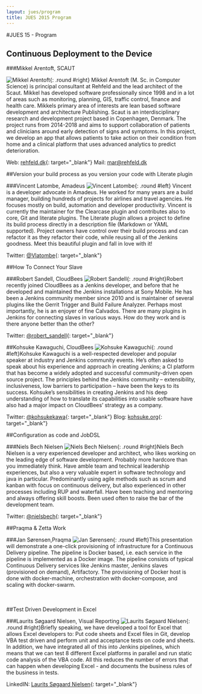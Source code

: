 ```yaml
---
layout: jues/program
title: JUES 2015 Program
---
```

#JUES 15 - Program


## Continuous Deployment to the Device

###Mikkel Arentoft, SCAUT

![Mikkel Arentoft](/jues15/images/speakers/marentoft.png){: .round #right} Mikkel Arentoft (M. Sc. in Computer Science) is principal consultant at Rehfeld and the lead architect of the Scaut. Mikkel has developed software professionally since 1998 and in a lot of areas such as monitoring, planning, GIS, traffic control, finance and health care. Mikkels primary area of interests are lean based software development and architecture  Publishing.
Scaut is an interdisciplinary research and development project based in Copenhagen, Denmark. The project runs from 2014-2018 and aims to support collaboration of patients and clinicians around early detection of signs and symptoms. In this project, we develop an app that allows patients to take action on their condition from home and a clinical platform that uses advanced analytics to predict deterioration.

Web: [rehfeld.dk](http://www.rehfeld.dk/){: target="\_blank"}
Mail: [mar@rehfeld.dk]()

##Version your build process as you version your code with Literate plugin

###Vincent Latombe, Amadeus
![Vincent Latombe](/jues15/images/speakers/vlatombe.png){: .round #left} Vincent is a developer advocate in Amadeus. He worked for many years are a build manager, building hundreds of projects for airlines and travel agencies. He focuses mostly on build, automation and developer productivity. Vincent is currently the maintainer for the Clearcase plugin and contributes also to core, Git and literate plugins.
The Literate plugin allows a project to define its build process directly in a description file (Markdown or YAML supported). Project owners have control over their build process and can refactor it as they refactor their code, while reusing all of the Jenkins goodness. Meet this beautiful plugin and fall in love with it!

Twitter: [@Vlatombe](https://twitter.com/vlatombe){: target="\_blank"}

##How To Connect Your Slave

###Robert Sandell, CloudBees
![Robert Sandell](/jues15/images/speakers/rsandell.jpg){: .round #right}Robert recently joined CloudBees as a Jenkins developer, and before that he developed and maintained the Jenkins installations at Sony Mobile. He has been a Jenkins community member since 2010 and is maintainer of several plugins like the Gerrit Trigger and Build Failure Analyzer. Perhaps most importantly, he is an enjoyer of fine Calvados.
There are many plugins in Jenkins for connecting slaves in various ways. How do they work and is there anyone better than the other?

Twitter: [@robert_sandell](https://twitter.com/robert_sandell){: target="\_blank"}

##Kohsuke Kawaguchi, CloudBees
![Kohsuke Kawaguchi](/jues15/images/speakers/kkawaguchi.jpg){: .round #left}Kohsuke Kawaguchi is a well-respected developer and popular speaker at industry and Jenkins community events. He’s often asked to speak about his experience and approach in creating Jenkins; a CI platform that has become a widely adopted and successful community-driven open source project. The principles behind the Jenkins community – extensibility, inclusiveness, low barriers to participation – have been the keys to its success. Kohsuke’s sensibilities in creating Jenkins and his deep understanding of how to translate its capabilities into usable software have also had a major impact on CloudBees’ strategy as a company.

Twitter: [@kohsukekawa](https://twitter.com/kohsukekawa){: target="\_blank"}
Blog: [kohsuke.org](http://kohsuke.org/){: target="\_blank"}

##Configuration as code and JobDSL

###Niels Bech Nielsen
![Niels Bech Nielsen](/jues15/images/speakers/nbnielsen.png){: .round #right}Niels Bech Nielsen is a very experienced developer and architect, who likes working on the leading edge of software development. Probably more hardcore than you immediately think. Have amble team and technical leadership experiences, but also a very valuable expert in software technology and java in particular. Predominantly using agile methods such as scrum and kanban with focus on continuous delivery, but also experienced in other processes including RUP and waterfall. Have been teaching and mentoring and always offering skill boosts. Been used often to raise the bar of the development team.

Twitter: [@nielsbech](https://twitter.com/nielsbech){: target="\_blank"}

##Praqma & Zetta Work

###Jan Sørensen,Praqma
![Jan Sørensen](/jues15/images/speakers/anonymous.jpg){: .round #left}This presentation will demonstrate a one-click provisioning of infrastructure for a Continuous Delivery pipeline. The pipeline is Docker based, i.e. each service in the pipeline is implemented as a Docker image. The pipeline consists of typical Continuous Delivery services like Jenkins master, Jenkins slaves (provisioned on demand), Artifactory. The provisioning of Docker host is done with docker-machine, orchestration with docker-compose, and scaling with docker-swarm.<br/><br/><br/>

##Test Driven Development in Excel

###Laurits Søgaard Nielsen, Visual Reporting
![Laurits Søgaard Nielsen](/jues15/images/speakers/nsnielsen.jpg){: .round #right}Briefly speaking, we have developed a tool for Excel that allows Excel developers to: Put code sheets and Excel files in Git, develop VBA test driven and perform unit and acceptance tests on code and sheets. In addition, we have integrated all of this into Jenkins pipelines, which means that we can test 8 different Excel platforms in parallel and run static code analysis of the VBA code. All this reduces the number of errors that can happen when developing Excel - and documents the business rules of the business in tests.

LinkedIN: [Laurits Søgaard Nielsen](https://dk.linkedin.com/in/lauritssogaardnielsen){: target="\_blank"}
